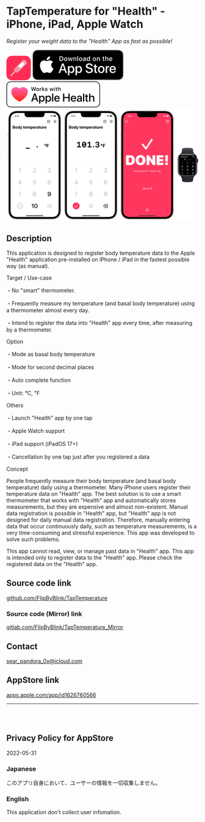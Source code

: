 TapTemperature for "Health" - iPhone, iPad, Apple Watch
=======================================================
_Register your weight data to the "Health" App as fast as possible!_

<img src="Shared/🗄️Rest/ForREADME/icon.png" width="64">

<a href="https://apps.apple.com/app/id1626760566" target="blank">
    <img src="Shared/🗄️Rest/ForREADME/appstore_badge.svg">
</a>

<img src="Shared/🗄️Rest/ForREADME/apple_health_badge.svg">

<img src="Shared/🗄️Rest/ForREADME/screenshot1200w.png" width="600">


Description
------------
This application is designed to register body temperature data to the Apple "Health" application pre-installed on iPhone / iPad in the fastest possible way (as manual).


Target / Use-case

・No "smart" thermometer.

・Frequently measure my temperature (and basal body temperature) using a thermometer almost every day.

・Intend to register the data into "Health" app every time, after measuring by a thermometer.


Option

・Mode as basal body temperature

・Mode for second decimal places

・Auto complete function

・Unit: ℃, ℉


Others

・Launch "Health" app by one tap

・Apple Watch support

・iPad support (iPadOS 17+)

・Cancellation by one tap just after you registered a data


Concept

People frequently measure their body temperature (and basal body temperature) daily using a thermometer. Many iPhone users register their temperature data on "Health" app. The best solution is to use a smart thermometer that works with "Health" app and automatically stores measurements, but they are expensive and almost non-existent. Manual data registration is possible in "Health" app, but "Health" app is not designed for daily manual data registration. Therefore, manually entering data that occur continuously daily, such as temperature measurements, is a very time-consuming and stressful experience. This app was developed to solve such problems.

This app cannot read, view, or manage past data in "Health" app. This app is intended only to register data to the "Health" app. Please check the registered data on the "Health" app.


Source code link
-----------------
[github.com/FlipByBlink/TapTemperature](https://github.com/FlipByBlink/TapTemperature)

### Source code (Mirror) link

[gitlab.com/FlipByBlink/TapTemperature_Mirror](https://gitlab.com/FlipByBlink/TapTemperature_Mirror)


Contact
--------
sear_pandora_0x@icloud.com


AppStore link
--------------
[apps.apple.com/app/id1626760566](https://apps.apple.com/app/id1626760566)

<!-- URL "Support page for AppStore" -->
<!-- https://flipbyblink.github.io/TapTemperature/ -->
<!-- URL "Privacy Policy for AppStore" -->
<!-- https://flipbyblink.github.io/TapTemperature/#privacy-policy-for-appstore -->

* * *

<br>
<br>

Privacy Policy for AppStore
----------------------------
2022-05-31

### Japanese
このアプリ自身において、ユーザーの情報を一切収集しません。

### English
This application don't collect user infomation.

<br>
<br>
